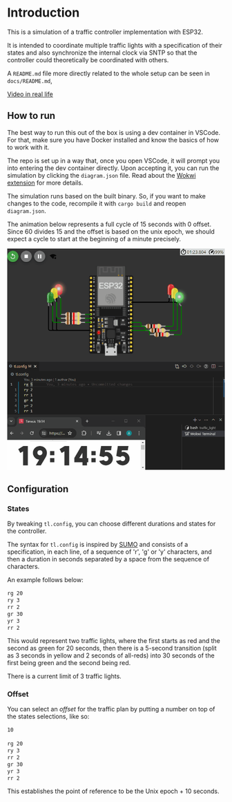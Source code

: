 # Introduction

This is a simulation of a traffic controller implementation with ESP32.

It is intended to coordinate multiple traffic lights with a specification of their
states and also synchronize the internal clock via SNTP so that the controller
could theoretically be coordinated with others.

A `README.md` file more directly related to the whole setup can be seen in
`docs/README.md`,

[Video in real life](https://github.com/AloizioMacedo/traffic-controller/assets/15199609/20d75654-0721-490f-aaea-f39c710be9ce)

## How to run

The best way to run this out of the box is using a dev container in VSCode.
For that, make sure you have Docker installed and know the basics of how to work
with it.

The repo is set up in a way that, once you open VSCode, it will prompt you into
entering the dev container directly. Upon accepting it, you can run the simulation
by clicking the `diagram.json` file. Read about the [Wokwi extension](https://docs.wokwi.com/vscode/getting-started)
for more details.

The simulation runs based on the built binary. So, if you want to make changes to the
code, recompile it with `cargo build` and reopen `diagram.json`.

The animation below represents a full cycle of 15 seconds with 0 offset. Since 60
divides 15 and the offset is based on the unix epoch, we should expect a cycle
to start at the beginning of a minute precisely.

![Cycle of 15 seconds](animation.gif)

## Configuration

### States

By tweaking `tl.config`, you can choose different durations and states for the controller.

The syntax for `tl.config` is inspired by [SUMO](https://sumo.dlr.de/docs/Simulation/Traffic_Lights.html)
and consists of a specification, in each line, of a sequence of 'r', 'g' or 'y'
characters, and then a duration in seconds separated by a space from the sequence of
characters.

An example follows below:

```text
rg 20
ry 3
rr 2
gr 30
yr 3
rr 2
```

This would represent two traffic lights, where the first starts as red and the second
as green for 20 seconds, then there is a 5-second transition (split as 3 seconds
in yellow and 2 seconds of all-reds) into 30 seconds of the first being green and
the second being red.

There is a current limit of 3 traffic lights.

### Offset

You can select an *offset* for the traffic plan by putting a number on top of the
states selections, like so:

```text
10

rg 20
ry 3
rr 2
gr 30
yr 3
rr 2
```

This establishes the point of reference to be the Unix epoch + 10 seconds.
